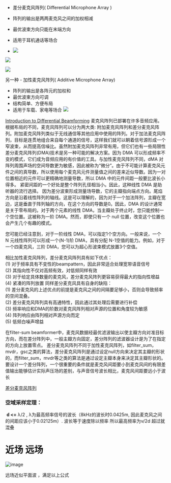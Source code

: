 -   差分麦克风阵列( Differential Microphone Array )

-   阵列的输出是两两麦克风之间的加权相减
-   最优波束方向只能在末端方向
-   适用于耳机通话等场合
- ![](https://pic1.zhimg.com/80/v2-267ffebb4bf108f1459166ac50dd0850_720w.webp)

![](https://pic3.zhimg.com/80/v2-1d98a0d136d8e2bed476332d563d5b9a_720w.webp)

![](https://pic4.zhimg.com/80/v2-bf288692c649d84ce472180caf46c867_720w.webp)

另一种 -   加性麦克风阵列( Additive Microphone Array)

-   阵列的输出是各阵元的加权和
-   最优波束方向可调
-   结构简单、方便布局
-   适用于车载、家电等场合
![](https://pic3.zhimg.com/80/v2-9ec84609b72748ec6a9c0b55d120b1e2_720w.webp)

[Introduction to Differential Beamforming](https://ww2.mathworks.cn/help/phased/ug/introduction-to-differential-beamforming.html)
麦克风阵列已部署在许多音频应用。根据布局的不同，麦克风阵列可以分为两大类: 附加麦克风阵列和差分麦克风阵列。附加麦克风阵列类似于无线通信等其他应用中使用的阵列。对于加法麦克风阵列，目标是连贯地组合来自每个通道的信号，这样我们就可以朝着信号源形成一个窄波束，从而提高信噪比。虽然附加麦克风阵列非常有用，但它们也有一些局限性
差分麦克风阵列(DMA)技术是另一种可能的解决方案。因为 DMA 可以形成频率不变的模式，它们成为音频应用的有价值的工具。与加性麦克风阵列不同，dMA 对阵列周围声场的空间导数更为敏感，因此被称为“微分”。由于不可能计算麦克风元件之间的真导数，所以使用每个麦克风元件测量值之间的差来近似导数。因为一对位置相近的元件可以更精确地测量导数，所以 DMA 中的元件间距一般要比波长小得多。
紧密间距的一个好处是整个阵列孔径相当小。因此，这种线性 DMA 是助听器的流行选择。
因为差分波束形成测量场导数，它的主瓣指向端点方向。尾焰方向是沿着线性阵列的轴线。这是可以理解的，因为对于一个加法阵列，主瓣在宽边，这是垂直于阵列轴的方向，在这个方向的导数是0。因此，DMA 的设计通常是关于零布局的。对于两个元素的线性 DMA，当主瓣处于终止时，您只能控制一个空位置。这被称为一阶 DMA。然而，即使只有一个 null 位置，改变这个位置也会产生几个有趣的模式。

您可能已经注意到，对于一阶线性 DMA，可以指定1个空方向。一般来说，一个 N 元线性阵列可以形成一个(N-1)阶 DMA，具有分配 N-1空值的能力。例如，对于一个四麦克风，三阶 DMA，您可以为超心形波束模式放置3个空值。

相比加性麦克风阵列，差分麦克风阵列具有如下优点：  
(1) 对于频率具有不变性的beampattern，因此非常适合处理宽带语音信号  
(2) 其指向性不仅对高频有效，对低频同样有效  
(3) 对于给定具体数量的麦克风，差分麦克风阵列更容易获得最大的指向性增益  
(4) 紧凑的阵列放置
同样差分麦克风具有自身的缺陷：  
(1) 差分麦克风的上述优点的前提是麦克风之间的间隔要足够小，否则会导致频率的空间混叠。  
(2) 差分麦克风阵列具有高通特性，因此通过其处理后需要进行补偿  
(3) 频率响应和DMA的阶数对麦克风阵列相对声源的位置和角度较为敏感  
(4) 阵列响应由阵列相对声源方向而定  
(5) 低频白噪声增益

在filter-sum beamformer中，麦克风数据经最优滤波输出以使主瓣方向对准目标方向，而在差分阵列中，一般主瓣方向固定，差分阵列的滤波器设计是为了在指定的方向上放置零点。
差分麦克风阵列不同于加性麦克风阵列，如filter_sum，mvdr，gsc之类的算法，差分麦克风阵列是通过设定null方向来决定其主瓣的形状的，而filter_sum，mvdr等之类的算法是通过设定主瓣本身来决定其主瓣形状的。
要设计一个差分阵列，一个很重要的条件就是麦克风间距要小到麦克风间的有限差值输出能够估计实际声压场的差别，与声音信号波长相比，麦克风间距要远小于波长

[差分麦克风阵列](https://blog.csdn.net/u010592995/article/details/78762599?spm=1001.2101.3001.6650.1&utm_medium=distribute.pc_relevant.none-task-blog-2%7Edefault%7ECTRLIST%7ERate-1-78762599-blog-125119542.t0_edu_mlt&depth_1-utm_source=distribute.pc_relevant.none-task-blog-2%7Edefault%7ECTRLIST%7ERate-1-78762599-blog-125119542.t0_edu_mlt&utm_relevant_index=2)

### 空域采样定理：

 **d <=** λ/2 , λ为最高频率信号的波长（8kHz的波长时0.0425m, 因此麦克风之间的间距应该小于0.02125m）. 
波长等于速度除以频率  所以最高频率为v/2d 超过就混叠

# 近场 远场
![image](https://cdn.staticaly.com/gh/andyye1999/image-hosting@master/20221016/image.77gerr81a7o0.webp)

远场近似平面波 ，满足以上公式